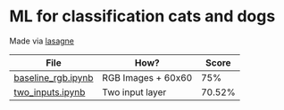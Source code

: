 # ML for classification cats and dogs

Made via [lasagne](https://lasagne.readthedocs.io/en/latest/user/installation.html)

File | How? | Score
------------ | ------------- | -------------
[baseline_rgb.ipynb](https://github.com/xenx/cats-dogs_ml/blob/master/baseline_rgb.ipynb) | RGB Images + 60x60 | 75%
[two_inputs.ipynb](https://everware.rep.school.yandex.net/user/xenx/notebooks/cats-dogs_ml/baseline_rgb.ipynb) | Two input layer | 70.52%
